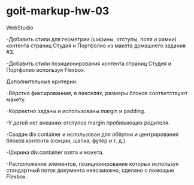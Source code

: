 # goit-markup-hw-03
WebStudio

-Добавить стили для геометрии (ширины, отступы, поля и рамки) контента страниц Студия и Портфолио из макета домашнего задания #3.

-Добавить стили позиционирования контента страниц Студия и Портфолио используя Flexbox.

Дополнительные критерии:

-Вёрстка фиксированная, в пикселях, размеры блоков соответствуют макету.

-Корректно заданы и использованы margin и padding.

-У детей нет внешних отступов margin пробивающих родителя.

-Создан div.container и использован для обёртки и центрирования блоков контента (секции, шапка, футер и т. д.).

-Ширина div.container взята и макета.

-Расположение элементов, позиционирование которых используя стандартный поток документа невозможно, сделано с помощью Flexbox.
